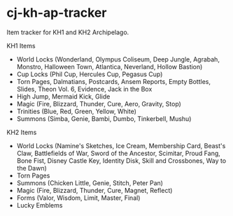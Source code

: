 # cj-kh-ap-tracker
 
Item tracker for KH1 and KH2 Archipelago. 

KH1 Items
- World Locks (Wonderland, Olympus Coliseum, Deep Jungle, Agrabah, Monstro, Halloween Town, Atlantica, Neverland, Hollow Bastion)
- Cup Locks (Phil Cup, Hercules Cup, Pegasus Cup)
- Torn Pages, Dalmatians, Postcards, Ansem Reports, Empty Bottles, Slides, Theon Vol. 6, Evidence, Jack in the Box
- High Jump, Mermaid Kick, Glide
- Magic (Fire, Blizzard, Thunder, Cure, Aero, Gravity, Stop)
- Trinities (Blue, Red, Green, Yellow, White)
- Summons (Simba, Genie, Bambi, Dumbo, Tinkerbell, Mushu)

KH2 Items
- World Locks (Namine's Sketches, Ice Cream, Membership Card, Beast's Claw, Battlefields of War, Sword of the Ancestor, Scimitar, Proud Fang, Bone Fist, Disney Castle Key, Identity Disk, Skill and Crossbones, Way to the Dawn)
- Torn Pages
- Summons (Chicken Little, Genie, Stitch, Peter Pan)
- Magic (Fire, Blizzard, Thunder, Cure, Magnet, Reflect)
- Forms (Valor, Wisdom, Limit, Master, Final)
- Lucky Emblems
